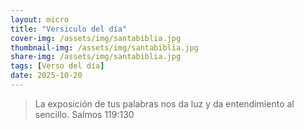 ```yaml
---
layout: micro
title: "Versiculo del día"
cover-img: /assets/img/santabiblia.jpg
thumbnail-img: /assets/img/santabiblia.jpg
share-img: /assets/img/santabiblia.jpg
tags: [Verso del día]
date: 2025-10-20
---
```

>La exposición de tus palabras nos da luz y da entendimiento al sencillo. Salmos 119:130

